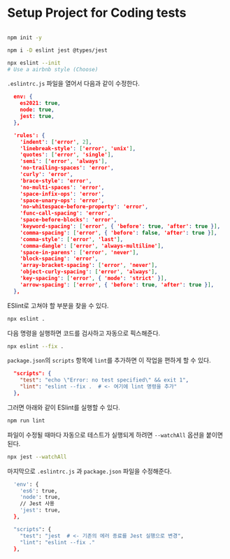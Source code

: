 # Setup Project for Coding tests

```bash

npm init -y

npm i -D eslint jest @types/jest

npx eslint --init 
# Use a airbnb style (Choose)
```

`.eslintrc.js` 파일을 열어서 다음과 같이 수정한다.

```json
  env: {
    es2021: true,
    node: true,
    jest: true,
  },
```

```json
  'rules': {
    'indent': ['error', 2],
    'linebreak-style': ['error', 'unix'],
    'quotes': ['error', 'single'],
    'semi': ['error', 'always'],
    'no-trailing-spaces': 'error',
    'curly': 'error',
    'brace-style': 'error',
    'no-multi-spaces': 'error',
    'space-infix-ops': 'error',
    'space-unary-ops': 'error',
    'no-whitespace-before-property': 'error',
    'func-call-spacing': 'error',
    'space-before-blocks': 'error',
    'keyword-spacing': ['error', { 'before': true, 'after': true }],
    'comma-spacing': ['error', { 'before': false, 'after': true }],
    'comma-style': ['error', 'last'],
    'comma-dangle': ['error', 'always-multiline'],
    'space-in-parens': ['error', 'never'],
    'block-spacing': 'error',
    'array-bracket-spacing': ['error', 'never'],
    'object-curly-spacing': ['error', 'always'],
    'key-spacing': ['error', { 'mode': 'strict' }],
    'arrow-spacing': ['error', { 'before': true, 'after': true }],
  },
```

ESlint로 고쳐야 할 부분을 찾을 수 있다.

```bash
npx eslint .
```

다음 명령을 실행하면 코드를 검사하고 자동으로 픽스해준다.

```bash
npx eslint --fix .
```

`package.json`의 `scripts` 항목에 `lint`를 추가하면 이 작업을 편하게 할 수 있다.

```json
  "scripts": {
    "test": "echo \"Error: no test specified\" && exit 1",
    "lint": "eslint --fix .  # <- 여기에 lint 명령을 추가"
  },
```

그러면 아래와 같이 ESlint를 실행할 수 있다.
```bash
npm run lint
```

파일이 수정될 때마다 자동으로 테스트가 실행되게 하려면  `--watchAll` 옵션을 붙이면 된다.

```bash
npx jest --watchAll
```

마지막으로 `.eslintrc.js` 과 `package.json` 파일을 수정해준다.

```bash
  'env': {
    'es6': true,
    'node': true,
    // Jest 사용
    'jest': true,
  },
```

```bash
  "scripts": {
    "test": "jest  # <- 기존의 에러 종료를 Jest 실행으로 변경",
    "lint": "eslint --fix ."
  },
```